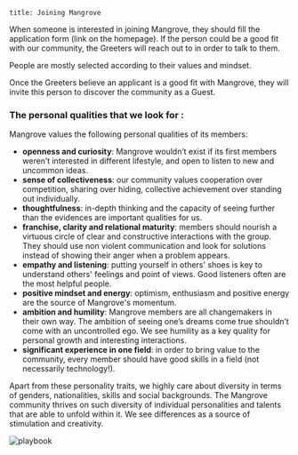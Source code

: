 ```
title: Joining Mangrove
```

When someone is interested in joining Mangrove, they should fill the application form (link on the homepage). If the person could be a good fit with our community, the Greeters will reach out to in order to talk to them.

People are mostly selected according to their values and mindset. 

Once the Greeters believe an applicant is a good fit with Mangrove, they will invite this person to discover the community as a Guest.


### The personal qualities that we look for :

Mangrove values the following personal qualities of its members:

- **openness and curiosity**: Mangrove wouldn’t exist if its first members weren’t interested in different lifestyle, and open to listen to new and uncommon ideas. 
- **sense of collectiveness**: our community values cooperation over competition, sharing over hiding, collective achievement over standing out individually.
- **thoughtfulness**: in-depth thinking and the capacity of seeing further than the evidences are important qualities for us.
- **franchise, clarity and relational maturity**: members should nourish a virtuous circle of clear and constructive interactions with the group. They should use non violent communication and look for solutions instead of showing their anger when a problem appears.
- **empathy and listening**: putting yourself in others' shoes is key to understand others' feelings and point of views. Good listeners often are the most helpful people.
- **positive mindset and energy**: optimism, enthusiasm and positive energy are the source of Mangrove's momentum. 
- **ambition and humility**: Mangrove members are all changemakers in their own way. The ambition of seeing one’s dreams come true shouldn’t come with an uncontrolled ego. We see humility as a key quality for personal growth and interesting interactions.
- **significant experience in one field**: in order to bring value to the community, every member should have good skills in a field (not necessarily technology!).

Apart from these personality traits, we highly care about diversity in terms of genders, nationalities, skills and social backgrounds. The Mangrove community thrives on such diversity of individual personalities and talents that are able to unfold within it. We see differences as a source of stimulation and creativity.


![playbook](/images/illustrations/member.gif)


